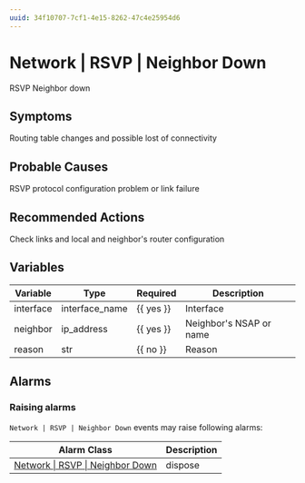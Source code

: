 ```yaml
---
uuid: 34f10707-7cf1-4e15-8262-47c4e25954d6
---
```

# Network | RSVP | Neighbor Down

RSVP Neighbor down

## Symptoms

Routing table changes and possible lost of connectivity

## Probable Causes

RSVP protocol configuration problem or link failure

## Recommended Actions

Check links and local and neighbor's router configuration

## Variables

| Variable  | Type           | Required  | Description             |
| --------- | -------------- | --------- | ----------------------- |
| interface | interface_name | {{ yes }} | Interface               |
| neighbor  | ip_address     | {{ yes }} | Neighbor's NSAP or name |
| reason    | str            | {{ no }}  | Reason                  |

## Alarms

### Raising alarms

`Network | RSVP | Neighbor Down` events may raise following alarms:

| Alarm Class                                                                                        | Description |
| -------------------------------------------------------------------------------------------------- | ----------- |
| [Network \| RSVP \| Neighbor Down](../../../alarm-classes-reference/network/rsvp/neighbor-down.md) | dispose     |
